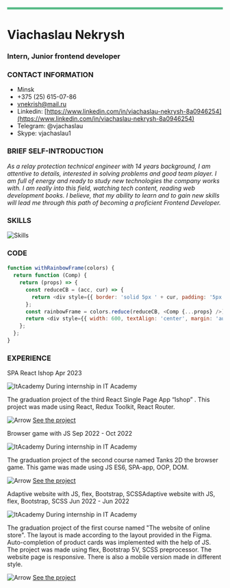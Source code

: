 ![Линия](img/Line.png)

# Viachaslau Nekrysh

### Intern, Junior frontend developer

### CONTACT INFORMATION

- Minsk
- +375 (25) 615-07-86
- [vnekrish@mail.ru](mailto:vnekrish@mail.ru)
- Linkedin: [https://www.linkedin.com/in/viachaslau-nekrysh-8a0946254](https://www.linkedin.com/in/viachaslau-nekrysh-8a0946254)
- Telegram: @vjachaslau
- Skype: vjachaslau1

### BRIEF SELF-INTRODUCTION

_As a relay protection technical engineer with 14 years background, I am attentive_
_to details, interested in solving problems and good team player. I am full of energy_
_and ready to study new technologies the company works with. I am really into this_
_field, watching tech content, reading web development books._
_I believe, that my ability to learn and to gain new skills will lead me through this path of becoming a proficient Frontend Developer._

### SKILLS

![Skills](images/Skills.png)

### CODE

```javascript
function withRainbowFrame(colors) {
  return function (Comp) {
    return (props) => {
      const reduceCB = (acc, cur) => {
        return <div style={{ border: 'solid 5px ' + cur, padding: '5px' }}>{acc}</div>;
      };
      const rainbowFrame = colors.reduce(reduceCB, <Comp {...props} />);
      return <div style={{ width: 600, textAlign: 'center', margin: 'auto' }}>{rainbowFrame}</div>;
    };
  };
}
```

### EXPERIENCE

SPA React Ishop
Apr 2023

![ItAcademy](images/ItAcademy.png) During internship in IT Academy

The graduation project of the third React Single Page App “Ishop” . This project
was made using React, Redux Toolkit, React Router.

![Arrow](images/Arrow.png) [See the project](https://slavanekrish.github.io/react-ishop/)

Browser game with JS
Sep 2022 - Oct 2022

![ItAcademy](images/ItAcademy.png) During internship in IT Academy

The graduation project of the second course named Tanks 2D the browser game.
This game was made using JS ES6, SPA-app, OOP, DOM.

![Arrow](images/Arrow.png) [See the project](https://slavanekrish.github.io/Nekrish-FD2-119-22/!!Tanks!!/index.html)

Adaptive website with JS, flex, Bootstrap, SCSSAdaptive website with JS, flex, Bootstrap, SCSS
Jun 2022 - Jun 2022

![ItAcademy](images/ItAcademy.png) During internship in IT Academy

The graduation project of the first course named "The website of online store". The layout is made according to the layout provided in the Figma. Auto-completion of product cards was implemented with the help of JS. The project was made using flex, Bootstrap 5V, SCSS preprocessor. The website page is responsive. There is also a mobile version made in different style.

![Arrow](images/Arrow.png) [See the project](https://slavanekrish.github.io/FD1-182-22/HomeWork/Graduation%20work/index1P.html)
